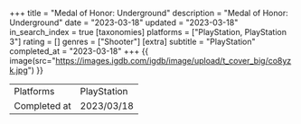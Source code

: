 +++
title = "Medal of Honor: Underground"
description = "Medal of Honor: Underground"
date = "2023-03-18"
updated = "2023-03-18"
in_search_index = true
[taxonomies]
platforms = ["PlayStation, PlayStation 3"]
rating = []
genres = ["Shooter"]
[extra]
subtitle = "PlayStation"
completed_at = "2023-03-18"
+++
{{ image(src="https://images.igdb.com/igdb/image/upload/t_cover_big/co8yzk.jpg") }}

|              |            |
| ------------ | ---------- |
| Platforms    | PlayStation |
| Completed at | 2023/03/18 |

